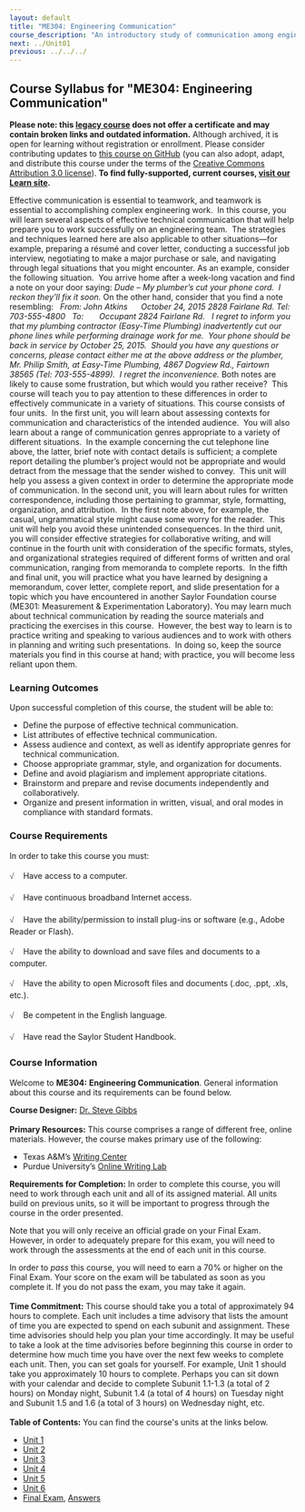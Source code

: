 ```yaml
---
layout: default
title: "ME304: Engineering Communication"
course_description: "An introductory study of communication among engineers, with particular attention to the rules of grammar and punctuation, the typical formats for letters, reports, and proposals, tools for collaborative writing, plagiarism and intellectual property, and writing a laboratory report."
next: ../Unit01
previous: ../../../
---
```

Course Syllabus for "ME304: Engineering Communication"
------------------------------------------------------

**Please note: this [legacy course](https://sayloracademy.zendesk.com/hc/en-us/articles/206089967) does not offer a certificate and may contain 
broken links and outdated information.** Although archived, it is open 
for learning without registration or enrollment. Please consider contributing 
updates to [this course on GitHub](https://github.com/saylordotorg/course_me304) 
(you can also adopt, adapt, and distribute this course under the terms of 
the [Creative Commons Attribution 3.0 license](http://creativecommons.org/licenses/by/3.0/)). **To find fully-supported, current courses, [visit our 
Learn site](https://learn.saylor.org).**

Effective communication is essential to teamwork, and teamwork is
essential to accomplishing complex engineering work.  In this course,
you will learn several aspects of effective technical communication that
will help prepare you to work successfully on an engineering team.  The
strategies and techniques learned here are also applicable to other
situations—for example, preparing a résumé and cover letter, conducting
a successful job interview, negotiating to make a major purchase or
sale, and navigating through legal situations that you might encounter.
As an example, consider the following situation.  You arrive home after
a week-long vacation and find a note on your door saying: *Dude – My
plumber’s cut your phone cord.  I reckon they’ll fix it soon.* On the
other hand, consider that you find a note resembling:   *From: John
Atkins      October 24, 2015* *2828 Fairlane Rd.* *Tel: 703-555-4800*  
*To:       Occupant* *2824 Fairlane Rd.*   *I regret to inform you that
my plumbing contractor (Easy-Time Plumbing) inadvertently* *cut our
phone lines while performing drainage work for me.  Your phone should be
back* *in service by October 25, 2015.  Should you have any questions or
concerns, please* *contact either me at the above address or the
plumber, Mr. Philip Smith, at Easy-Time* *Plumbing, 4867 Dogview Rd.,
Fairtown 38565 (Tel: 703-555-4899).  I regret the* *inconvenience.* Both
notes are likely to cause some frustration, but which would you rather
receive?  This course will teach you to pay attention to these
differences in order to effectively communicate in a variety of
situations. This course consists of four units.  In the first unit, you
will learn about assessing contexts for communication and
characteristics of the intended audience.  You will also learn about a
range of communication genres appropriate to a variety of different
situations.  In the example concerning the cut telephone line above, the
latter, brief note with contact details is sufficient; a complete report
detailing the plumber’s project would not be appropriate and would
detract from the message that the sender wished to convey.  This unit
will help you assess a given context in order to determine the
appropriate mode of communication. In the second unit, you will learn
about rules for written correspondence, including those pertaining to
grammar, style, formatting, organization, and attribution.  In the first
note above, for example, the casual, ungrammatical style might cause
some worry for the reader.  This unit will help you avoid these
unintended consequences. In the third unit, you will consider effective
strategies for collaborative writing, and will continue in the fourth
unit with consideration of the specific formats, styles, and
organizational strategies required of different forms of written and
oral communication, ranging from memoranda to complete reports.  In the
fifth and final unit, you will practice what you have learned by
designing a memorandum, cover letter, complete report, and slide
presentation for a topic which you have encountered in another Saylor
Foundation course (ME301: Measurement & Experimentation Laboratory). You
may learn much about technical communication by reading the source
materials and practicing the exercises in this course.  However, the
best way to learn is to practice writing and speaking to various
audiences and to work with others in planning and writing such
presentations.  In doing so, keep the source materials you find in this
course at hand; with practice, you will become less reliant upon them.

### Learning Outcomes

Upon successful completion of this course, the student will be able to:

-   Define the purpose of effective technical communication.
-   List attributes of effective technical communication.
-   Assess audience and context, as well as identify appropriate genres
    for technical communication.
-   Choose appropriate grammar, style, and organization for documents.
-   Define and avoid plagiarism and implement appropriate citations.
-   Brainstorm and prepare and revise documents independently and
    collaboratively.
-   Organize and present information in written, visual, and oral modes
    in compliance with standard formats.

### Course Requirements

In order to take this course you must:  
    
 <span
style="color: rgb(85, 85, 85); font-family: 'Myriad Pro', 'Gill Sans', 'Gill Sans MT', Calibri, sans-serif; font-size: 14.545454025268555px; line-height: 21.81818199157715px; -webkit-text-size-adjust: none;">√
   </span>Have access to a computer.  
    
 <span
style="color: rgb(85, 85, 85); font-family: 'Myriad Pro', 'Gill Sans', 'Gill Sans MT', Calibri, sans-serif; font-size: 14.545454025268555px; line-height: 21.81818199157715px; -webkit-text-size-adjust: none;">√
   </span>Have continuous broadband Internet access.  
    
 <span
style="color: rgb(85, 85, 85); font-family: 'Myriad Pro', 'Gill Sans', 'Gill Sans MT', Calibri, sans-serif; font-size: 14.545454025268555px; line-height: 21.81818199157715px; -webkit-text-size-adjust: none;">√
   </span>Have the ability/permission to install plug-ins or software
(e.g., Adobe Reader or Flash).  
    
 <span
style="color: rgb(85, 85, 85); font-family: 'Myriad Pro', 'Gill Sans', 'Gill Sans MT', Calibri, sans-serif; font-size: 14.545454025268555px; line-height: 21.81818199157715px; -webkit-text-size-adjust: none;">√
   </span>Have the ability to download and save files and documents to a
computer.  
    
 <span
style="color: rgb(85, 85, 85); font-family: 'Myriad Pro', 'Gill Sans', 'Gill Sans MT', Calibri, sans-serif; font-size: 14.545454025268555px; line-height: 21.81818199157715px; -webkit-text-size-adjust: none;">√
   </span>Have the ability to open Microsoft files and documents (.doc,
.ppt, .xls, etc.).  
    
 <span
style="color: rgb(85, 85, 85); font-family: 'Myriad Pro', 'Gill Sans', 'Gill Sans MT', Calibri, sans-serif; font-size: 14.545454025268555px; line-height: 21.81818199157715px; -webkit-text-size-adjust: none;">√
   </span>Be competent in the English language.  
    
 <span
style="color: rgb(85, 85, 85); font-family: 'Myriad Pro', 'Gill Sans', 'Gill Sans MT', Calibri, sans-serif; font-size: 14.545454025268555px; line-height: 21.81818199157715px; -webkit-text-size-adjust: none;">√
   </span>Have read the Saylor Student Handbook.

### Course Information

Welcome to **ME304:** **Engineering Communication**. General information
about this course and its requirements can be found below.  
  
 **Course Designer:** [Dr. Steve
Gibbs](http://www.saylor.org/faculty-a-g/#DrSteveGibbs)  
    
 **Primary Resources:** This course comprises a range of different free,
online materials. However, the course makes primary use of the
following:  

-   Texas A&M’s [Writing Center](http://writingcenter.tamu.edu/)
-   Purdue University’s [Online Writing
    Lab](https://owl.english.purdue.edu/owl/)

**Requirements for Completion:** In order to complete this course, you
will need to work through each unit and all of its assigned material.
All units build on previous units, so it will be important to progress
through the course in the order presented.  
  
 Note that you will only receive an official grade on your Final Exam.
However, in order to adequately prepare for this exam, you will need to
work through the assessments at the end of each unit in this course.   
  
 In order to *pass* this course, you will need to earn a 70% or higher
on the Final Exam. Your score on the exam will be tabulated as soon as
you complete it. If you do not pass the exam, you may take it again.   
    
 **Time Commitment:** This course should take you a total of
approximately 94 hours to complete. Each unit includes a time advisory
that lists the amount of time you are expected to spend on each subunit
and assignment. These time advisories should help you plan your time
accordingly. It may be useful to take a look at the time advisories
before beginning this course in order to determine how much time you
have over the next few weeks to complete each unit. Then, you can set
goals for yourself. For example, Unit 1 should take you approximately 10
hours to complete. Perhaps you can sit down with your calendar and
decide to complete Subunit 1.1-1.3 (a total of 2 hours) on Monday night,
Subunit 1.4 (a total of 4 hours) on Tuesday night and Subunit 1.5 and
1.6 (a total of 3 hours) on Wednesday night, etc.  
    
**Table of Contents:** You can find the course's units at the links below.

- [Unit 1](https://legacy.saylor.org/me304/Unit01/)
- [Unit 2](https://legacy.saylor.org/me304/Unit02/)
- [Unit 3](https://legacy.saylor.org/me304/Unit03/)
- [Unit 4](https://legacy.saylor.org/me304/Unit04/)
- [Unit 5](https://legacy.saylor.org/me304/Unit05/)
- [Unit 6](https://legacy.saylor.org/me304/Unit06/)
- [Final Exam](http://saylordotorg.github.io/LegacyExams/ME/ME304/ME304-FinalExam.html), [Answers](http://saylordotorg.github.io/LegacyExams/ME/ME304/ME304-FinalExam-Answers.html)
